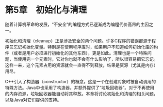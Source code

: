    

# 第5章　初始化与清理

随着计算机革命的发展，“不安全”的编程方式已逐渐成为编程代价高昂的主因之一。

初始化和清理（cleanup）正是涉及安全的两个问题。许多C程序的错误都源于程序员忘记初始化变量。特别是在使用程序库时，如果用户不知道如何初始化库的构件（或者是用户必须进行初始化的其他东西），更是如此。清理也是一个特殊问题，当使用完一个元素时，它对你也就不会有什么影响了，所以很容易把它忘记。这样一来，这个元素占用的资源就会一直得不到释放，结果是资源（尤其是内存）用尽。

C++引入了构造器（constructor）的概念，这是一个在创建对象时被自动调用的特殊方法。Java中也采用了构造器，并额外提供了“垃圾回收器”。对于不再使用的内存资源，垃圾回收器能自动将其释放。本章将讨论初始化和清理的相关问题，以及Java对它们提供的支持。